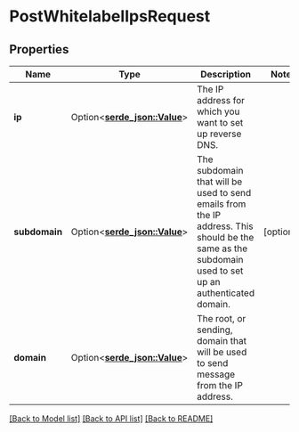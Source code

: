 # PostWhitelabelIpsRequest

## Properties

Name | Type | Description | Notes
------------ | ------------- | ------------- | -------------
**ip** | Option<[**serde_json::Value**](.md)> | The IP address for which you want to set up reverse DNS. | 
**subdomain** | Option<[**serde_json::Value**](.md)> | The subdomain that will be used to send emails from the IP address. This should be the same as the subdomain used to set up an authenticated domain. | [optional]
**domain** | Option<[**serde_json::Value**](.md)> | The root, or sending, domain that will be used to send message from the IP address. | 

[[Back to Model list]](../README.md#documentation-for-models) [[Back to API list]](../README.md#documentation-for-api-endpoints) [[Back to README]](../README.md)


